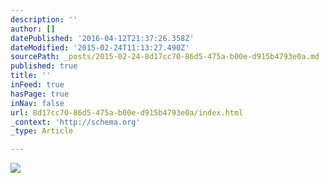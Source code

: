 ```yaml
---
description: ''
author: []
datePublished: '2016-04-12T21:37:26.358Z'
dateModified: '2015-02-24T11:13:27.490Z'
sourcePath: _posts/2015-02-24-8d17cc70-86d5-475a-b00e-d915b4793e0a.md
published: true
title: ''
inFeed: true
hasPage: true
inNav: false
url: 8d17cc70-86d5-475a-b00e-d915b4793e0a/index.html
_context: 'http://schema.org'
_type: Article

---
```

![](http://the-grid-user-content.s3-us-west-2.amazonaws.com/4244be63-676b-4418-bea8-c8f579e24890.png)